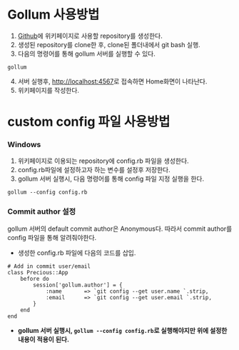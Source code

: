 # Gollum 사용방법  

1. [Github](https://github.com/)에 위키페이지로 사용할 repository를 생성한다.  
2. 생성된 repository를 clone한 후, clone된 폴더내에서 git bash 실행.  
3. 다음의 명령어를 통해 gollum 서버를 실행할 수 있다.
```
gollum
```
4. 서버 실행후, [http://localhost:4567](http://localhost:4567)로 접속하면 Home화면이 나타난다.
5. 위키페이지를 작성한다.

# custom config 파일 사용방법  

### **Windows**  
1. 위키페이지로 이용되는 repository에 config.rb 파일을 생성한다.
2. config.rb파일에 설정하고자 하는 변수를 설정후 저장한다.
3. gollum 서버 실행시, 다음 명령어를 통해 config 파일 지정 실행을 한다.
```
gollum --config config.rb
```

### **Commit author 설정**
gollum 서버의 default commit author은 Anonymous다. 따라서 commit author를 config 파일을 통해 알려줘야한다.  

* 생성한 config.rb 파일에 다음의 코드를 삽입.
```
# Add in commit user/email
class Precious::App
    before do
        session['gollum.author'] = {
            :name       => `git config --get user.name `.strip,
            :email      => `git config --get user.email `.strip,
        }
    end
end
```
* **gollum 서버 실행시, `gollum --config config.rb`로 실행해야지만 위에 설정한 내용이 적용이 된다.**